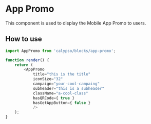 # App Promo

This component is used to display the Mobile App Promo to users.

## How to use

```js
import AppPromo from 'calypso/blocks/app-promo';

function render() {
	return (
		<AppPromo 
			title="this is the title"
			iconSize="32"
			campaign="your-cool-campaing"
			subheader="this is a subheader"
			className="a-cool-class"
			hasQRCode={ true }
			hasGetAppButton={ false }
			/>
	);
}
```
